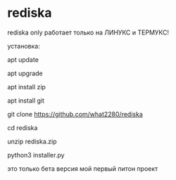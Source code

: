# rediska
rediska only
работает только на ЛИНУКС и ТЕРМУКС!

установка:

apt update

apt upgrade

apt install zip

apt install git

git clone https://github.com/what2280/rediska

cd rediska

unzip rediska.zip

python3 installer.py


это только бета версия мой первый питон проект
